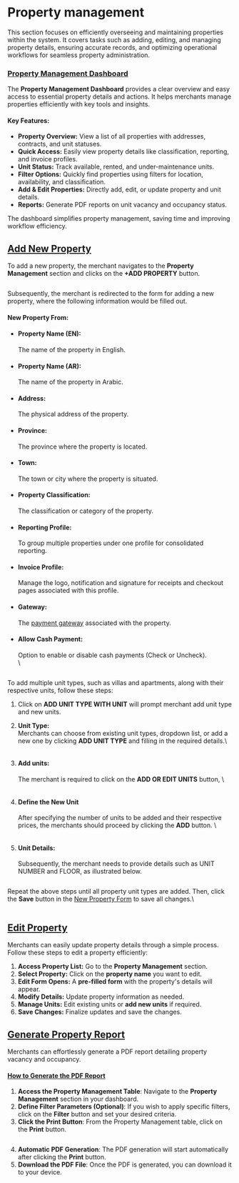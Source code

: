 # Property management

This section focuses on efficiently overseeing and maintaining properties within the system. It covers tasks such as adding, editing, and managing property details, ensuring accurate records, and optimizing operational workflows for seamless property administration.

### [Property Management Dashboard](property-management.md#property-management-dashboard)

The **Property Management Dashboard** provides a clear overview and easy access to essential property details and actions. It helps merchants manage properties efficiently with key tools and insights.

#### **Key Features:**

* **Property Overview:** View a list of all properties with addresses, contracts, and unit statuses.
* **Quick Access:** Easily view property details like classification, reporting, and invoice profiles.
* **Unit Status:** Track available, rented, and under-maintenance units.
* **Filter Options:** Quickly find properties using filters for location, availability, and classification.
* **Add & Edit Properties:** Directly add, edit, or update property and unit details.
* **Reports:** Generate PDF reports on unit vacancy and occupancy status.

The dashboard simplifies property management, saving time and improving workflow efficiency.

## [Add New Property](property-management.md#add-new-property)

To add a new property, the merchant navigates to the **Property Management** section and clicks on the **+ADD PROPERTY** button.&#x20;

<figure><img src="../../../.gitbook/assets/image (3) (1).png" alt=""><figcaption></figcaption></figure>

Subsequently, the merchant is redirected to the form for adding a new property, where the following information would be filled out.

#### New Property From:

*   #### **Property Name (EN):**&#x20;

    The name of the property in English.
*   #### **Property Name (AR):**&#x20;

    The name of the property in Arabic.
*   #### **Address:**&#x20;

    The physical address of the property.
*   #### **Province:**&#x20;

    The province where the property is located.
*   #### **Town:**&#x20;

    The town or city where the property is situated.
*   #### **Property Classification:**&#x20;

    The classification or category of the property.
*   #### **Reporting Profile:**&#x20;

    To group multiple properties under one profile for consolidated reporting.
*   #### **Invoice Profile**: &#x20;

    Manage the logo, notification  and signature for receipts and checkout pages associated with this profile.
*   #### **Gateway:**&#x20;

    The [payment gateway](../../payment-gateway.md) associated with the property.
*   #### **Allow Cash Payment:**&#x20;

    Option to enable or disable cash payments (Check or Uncheck).\
    \


    <figure><img src="../../../.gitbook/assets/image (1) (1) (1).png" alt=""><figcaption></figcaption></figure>

To add multiple unit types, such as villas and apartments, along with their respective units, follow these steps:

1. Click on **ADD UNIT TYPE WITH UNIT** will prompt merchant add unit type and new units.
2.  **Unit Type:**\
    Merchants can choose from existing unit types, dropdown list,  or add a new one by clicking **ADD UNIT TYPE** and filling in the required details.\


    <figure><img src="../../../.gitbook/assets/image (2) (1) (1).png" alt=""><figcaption></figcaption></figure>
3.  #### Add units:

    The merchant is required to click on the **ADD OR EDIT UNITS** button, \


    <figure><img src="../../../.gitbook/assets/image (3) (1) (1).png" alt=""><figcaption></figcaption></figure>
4.  #### Define the New Unit

    After specifying the number of units to be added and their respective prices, the merchants should proceed by clicking the **ADD** button. \


    <figure><img src="../../../.gitbook/assets/image (4) (1).png" alt=""><figcaption></figcaption></figure>


5.  #### **Unit Details:**

    Subsequently, the merchant needs to provide details such as UNIT NUMBER and FLOOR, as illustrated below.

<figure><img src="../../../.gitbook/assets/image (5).png" alt=""><figcaption></figcaption></figure>

Repeat the above steps until all property unit types are added. Then, click the **Save** button in the [New Property Form](property-management.md#new-property-from) to save all changes.\


<figure><img src="../../../.gitbook/assets/image (6).png" alt=""><figcaption></figcaption></figure>

## [Edit Property](property-management.md#edit-property)

Merchants can easily update property details through a simple process. Follow these steps to edit a property efficiently:

1. **Access Property List:** Go to the **Property Management** section.
2. **Select Property:** Click on the **property name** you want to edit.
3. **Edit Form Opens:** A **pre-filled form** with the property's details will appear.
4. **Modify Details:** Update property information as needed.
5. **Manage Units:** Edit existing units or **add new units** if required.
6. **Save Changes:** Finalize updates and save the changes.

## [Generate Property Report](property-management.md#generate-property-report)

Merchants can effortlessly generate a PDF report detailing property vacancy and occupancy.

#### [**How to Generate the PDF Report**](property-management.md#how-to-generate-the-pdf-report)

1. **Access the Property Management Table**: Navigate to the **Property Management** section in your dashboard.
2. **Define Filter Parameters (Optional)**: If you wish to apply specific filters, click on the **Filter** button and set your desired criteria.
3. **Click the Print Button**: From the Property Management table, click on the **Print** button.

<figure><img src="../../../.gitbook/assets/image (7).png" alt=""><figcaption></figcaption></figure>

4. **Automatic PDF Generation**: The PDF generation will start automatically after clicking the **Print** button.
5. **Download the PDF File**: Once the PDF is generated, you can download it to your device.

<figure><img src="../../../.gitbook/assets/image (8).png" alt=""><figcaption></figcaption></figure>
